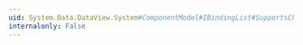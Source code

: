 ```yaml
---
uid: System.Data.DataView.System#ComponentModel#IBindingList#SupportsChangeNotification
internalonly: False
---
```

